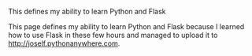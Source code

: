 This defines my ability to learn Python and Flask

This page defines my ability to learn Python and Flask because I learned how to use Flask in these few hours and managed to upload it to http://joself.pythonanywhere.com.
